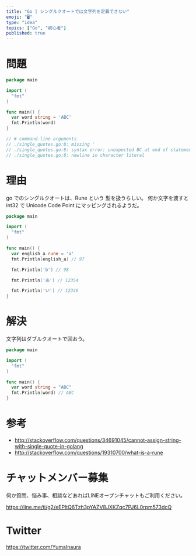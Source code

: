 ```yaml
---
title: "Go | シングルクオートでは文字列を定義できない"
emoji: "🖥"
type: "idea"
topics: ["Go", "初心者"]
published: true
---
```


# 問題

```go
package main

import (
  "fmt"
)

func main() {
  var word string = 'ABC'
  fmt.Println(word)
}

// # command-line-arguments
// ./single_quotes.go:8: missing '
// ./single_quotes.go:8: syntax error: unexpected BC at end of statement
// ./single_quotes.go:8: newline in character literal
```

# 理由

go でのシングルクオートは、Rune という 型を扱うらしい。
何か文字を渡すと int32 で Unicode Code Point にマッピングされるようだ。

```go
package main

import (
  "fmt"
)

func main() {
  var english_a rune = 'a'
  fmt.Println(english_a) // 97

  fmt.Println('b') // 98

  fmt.Println('あ') // 12354

  fmt.Println('い') // 12346
}

```

# 解決

文字列はダブルクオートで囲おう。

```go
package main

import (
  "fmt"
)

func main() {
  var word string = "ABC"
  fmt.Println(word) // ABC
}
```

# 参考

- http://stackoverflow.com/questions/34691045/cannot-assign-string-with-single-quote-in-golang
- http://stackoverflow.com/questions/19310700/what-is-a-rune








<!-- Update From Qiita API -->

# チャットメンバー募集


何か質問、悩み事、相談などあればLINEオープンチャットもご利用ください。

https://line.me/ti/g2/eEPltQ6Tzh3pYAZV8JXKZqc7PJ6L0rpm573dcQ





# Twitter


https://twitter.com/YumaInaura


<!-- Update From Qiita API -->


